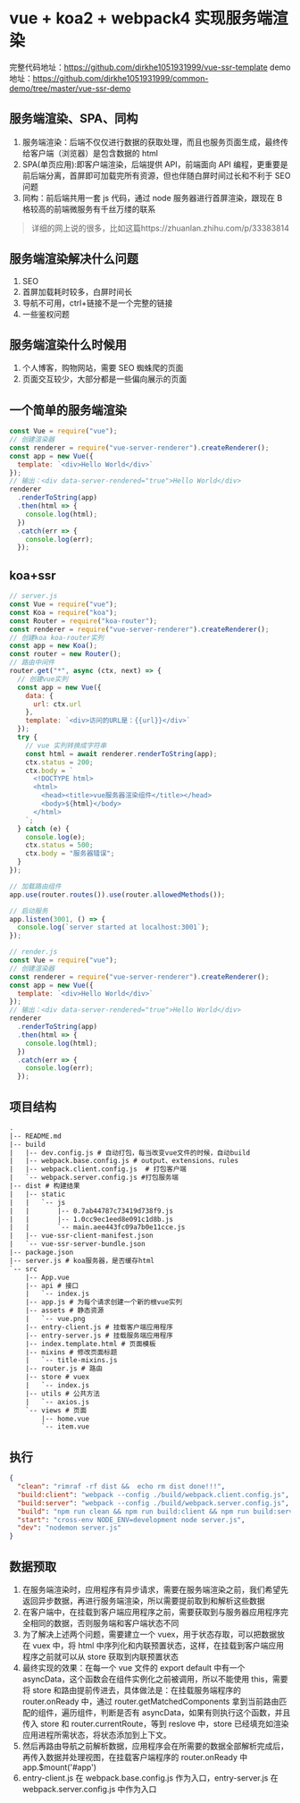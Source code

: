 # vue + koa2 + webpack4 实现服务端渲染

完整代码地址：https://github.com/dirkhe1051931999/vue-ssr-template
demo 地址：https://github.com/dirkhe1051931999/common-demo/tree/master/vue-ssr-demo

## 服务端渲染、SPA、同构

1. 服务端渲染：后端不仅仅进行数据的获取处理，而且也服务页面生成，最终传给客户端（浏览器）是包含数据的 html
2. SPA(单页应用):即客户端渲染，后端提供 API，前端面向 API 编程，更重要是前后端分离，首屏即可加载完所有资源，但也伴随白屏时间过长和不利于 SEO 问题
3. 同构：前后端共用一套 js 代码，通过 node 服务器进行首屏渲染，跟现在 B 格较高的前端微服务有千丝万缕的联系

> 详细的网上说的很多，比如这篇https://zhuanlan.zhihu.com/p/33383814

## 服务端渲染解决什么问题

1. SEO
2. 首屏加载耗时较多，白屏时间长
3. 导航不可用，ctrl+链接不是一个完整的链接
4. 一些鉴权问题

## 服务端渲染什么时候用

1. 个人博客，购物网站，需要 SEO 蜘蛛爬的页面
2. 页面交互较少，大部分都是一些偏向展示的页面

## 一个简单的服务端渲染

```js
const Vue = require("vue");
// 创建渲染器
const renderer = require("vue-server-renderer").createRenderer();
const app = new Vue({
  template: `<div>Hello World</div>`
});
// 输出：<div data-server-rendered="true">Hello World</div>
renderer
  .renderToString(app)
  .then(html => {
    console.log(html);
  })
  .catch(err => {
    console.log(err);
  });
```

## koa+ssr

```js
// server.js
const Vue = require("vue");
const Koa = require("koa");
const Router = require("koa-router");
const renderer = require("vue-server-renderer").createRenderer();
// 创建koa koa-router实列
const app = new Koa();
const router = new Router();
// 路由中间件
router.get("*", async (ctx, next) => {
  // 创建vue实列
  const app = new Vue({
    data: {
      url: ctx.url
    },
    template: `<div>访问的URL是：{{url}}</div>`
  });
  try {
    // vue 实列转换成字符串
    const html = await renderer.renderToString(app);
    ctx.status = 200;
    ctx.body = `
      <!DOCTYPE html>
      <html>
        <head><title>vue服务器渲染组件</title></head>
        <body>${html}</body>
      </html>
    `;
  } catch (e) {
    console.log(e);
    ctx.status = 500;
    ctx.body = "服务器错误";
  }
});

// 加载路由组件
app.use(router.routes()).use(router.allowedMethods());

// 启动服务
app.listen(3001, () => {
  console.log(`server started at localhost:3001`);
});
```

```js
// render.js
const Vue = require("vue");
// 创建渲染器
const renderer = require("vue-server-renderer").createRenderer();
const app = new Vue({
  template: `<div>Hello World</div>`
});
// 输出：<div data-server-rendered="true">Hello World</div>
renderer
  .renderToString(app)
  .then(html => {
    console.log(html);
  })
  .catch(err => {
    console.log(err);
  });
```

## 项目结构

```txt
.
|-- README.md
|-- build
|   |-- dev.config.js # 自动打包，每当改变vue文件的时候，自动build
|   |-- webpack.base.config.js # output、extensions、rules
|   |-- webpack.client.config.js  # 打包客户端
|   `-- webpack.server.config.js #打包服务端
|-- dist # 构建结果
|   |-- static
|   |   `-- js
|   |       |-- 0.7ab44787c73419d738f9.js
|   |       |-- 1.0cc9ec1eed8e091c1d8b.js
|   |       `-- main.aee443fc09a7b0e11cce.js
|   |-- vue-ssr-client-manifest.json
|   `-- vue-ssr-server-bundle.json
|-- package.json
|-- server.js # koa服务器，是否缓存html
`-- src
    |-- App.vue
    |-- api # 接口
    |   `-- index.js
    |-- app.js # 为每个请求创建一个新的根vue实列
    |-- assets # 静态资源
    |   `-- vue.png
    |-- entry-client.js # 挂载客户端应用程序
    |-- entry-server.js # 挂载服务端应用程序
    |-- index.template.html # 页面模板
    |-- mixins # 修改页面标题
    |   `-- title-mixins.js
    |-- router.js # 路由
    |-- store # vuex
    |   `-- index.js
    |-- utils # 公共方法
    |   `-- axios.js
    `-- views # 页面
        |-- home.vue
        `-- item.vue
```

## 执行

```json
{
  "clean": "rimraf -rf dist &&  echo rm dist done!!!",
  "build:client": "webpack --config ./build/webpack.client.config.js",
  "build:server": "webpack --config ./build/webpack.server.config.js",
  "build": "npm run clean && npm run build:client && npm run build:server",
  "start": "cross-env NODE_ENV=development node server.js",
  "dev": "nodemon server.js"
}
```

## 数据预取

1. 在服务端渲染时，应用程序有异步请求，需要在服务端渲染之前，我们希望先返回异步数据，再进行服务端渲染，所以需要提前取到和解析这些数据
2. 在客户端中，在挂载到客户端应用程序之前，需要获取到与服务器应用程序完全相同的数据，否则服务端和客户端状态不同
3. 为了解决上述两个问题，需要建立一个 vuex，用于状态存取，可以把数据放在 vuex 中，将 html 中序列化和内联预置状态，这样，在挂载到客户端应用程序之前就可以从 store 获取到内联预置状态
4. 最终实现的效果：在每一个 vue 文件的 export default 中有一个 asyncData，这个函数会在组件实例化之前被调用，所以不能使用 this，需要将 store 和路由提前传进去，具体做法是：在挂载服务端程序的 router.onReady 中，通过 router.getMatchedComponents 拿到当前路由匹配的组件，遍历组件，判断是否有 asyncData，如果有则执行这个函数，并且传入 store 和 router.currentRoute，等到 reslove 中，store 已经填充如渲染应用进程所需状态，将状态添加到上下文。
5. 然后再路由导航之前解析数据，应用程序会在所需要的数据全部解析完成后，再传入数据并处理视图，在挂载客户端程序的 router.onReady 中 app.\$mount('#app')
6. entry-client.js 在 webpack.base.config.js 作为入口，entry-server.js 在 webpack.server.config.js 中作为入口
